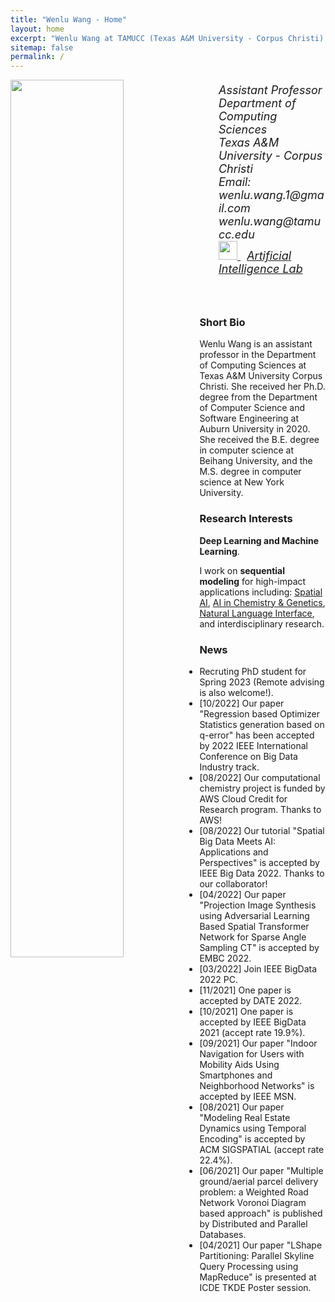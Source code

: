 ```yaml
---
title: "Wenlu Wang - Home"
layout: home
excerpt: "Wenlu Wang at TAMUCC (Texas A&M University - Corpus Christi)."
sitemap: false
permalink: /
---
```

<div class="col-sm-4 clearfix">
  <img src="{{ site.url }}{{ site.baseurl }}/images/wenlu1.jpg" class="img-responsive" width="60%" style="float: left" />
</div>
<div class="col-sm-8 clearfix" style="margin-top:20px; font-size:18px;">
<ul style="overflow: hidden">
<i>Assistant Professor<br>
Department of Computing Sciences<br>
Texas A&M University - Corpus Christi<br>
Email: wenlu.wang.1@gmail.com  wenlu.wang@tamucc.edu<br>
<a href="https://scholar.google.com/citations?user=YPVtn-UAAAAJ&hl=en">
        <img src="{{ site.url }}{{ site.baseurl }}/images/gscholar.png" style="width: 30px; box-shadow: none">
</a>&nbsp;
<a href="https://wenlu-w.github.io/ailab/">Artificial Intelligence Lab</a>&nbsp;
<br>
<br></i>
<br>
</ul>
</div>


### Short Bio
Wenlu Wang is an assistant professor in the Department of Computing Sciences at Texas A&M University Corpus Christi. She received her Ph.D. degree from the Department of Computer Science and Software Engineering at Auburn University in 2020. She received the B.E. degree in computer science at Beihang University, and the M.S. degree in computer science at New York University.

### Research Interests
<b>Deep Learning and Machine Learning</b>.

I work on  <b>sequential modeling</b> for high-impact applications including: <ins>[Spatial AI](https://wenlu-w.github.io/project/2021/09/01/spatial.html)</ins>, <ins>[AI in Chemistry & Genetics](https://wenlu-w.github.io/project/2021/09/01/lifeScience.html)</ins>, <ins>[Natural Language Interface](https://wenlu-w.github.io/project/2021/01/01/NLIDB.html)</ins>, and interdisciplinary research.


### News
- Recruting PhD student for Spring 2023 (Remote advising is also welcome!). 
- [10/2022] Our paper "Regression based Optimizer Statistics generation based on q-error" has been accepted by 2022 IEEE International Conference on Big Data Industry track.  
- [08/2022] Our computational chemistry project is funded by AWS Cloud Credit for Research program. Thanks to AWS! 
- [08/2022] Our tutorial "Spatial Big Data Meets AI: Applications and Perspectives" is accepted by IEEE Big Data 2022. Thanks to our collaborator!
- [04/2022] Our paper "Projection Image Synthesis using Adversarial Learning Based Spatial Transformer Network for Sparse Angle Sampling CT" is accepted by EMBC 2022.
- [03/2022] Join IEEE BigData 2022 PC.
- [11/2021] One paper is accepted by DATE 2022.
- [10/2021] One paper is accepted by IEEE BigData 2021 (accept rate 19.9%).
- [09/2021] Our paper "Indoor Navigation for Users with Mobility Aids Using Smartphones and Neighborhood Networks" is accepted by IEEE MSN.
- [08/2021] Our paper "Modeling Real Estate Dynamics using Temporal Encoding" is accepted by ACM SIGSPATIAL (accept rate 22.4%).
- [06/2021] Our paper "Multiple ground/aerial parcel delivery problem: a Weighted Road Network Voronoi Diagram based approach" is published by Distributed and Parallel Databases.
- [04/2021] Our paper "LShape Partitioning: Parallel Skyline Query Processing using MapReduce" is presented at ICDE TKDE Poster session.
